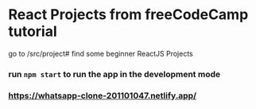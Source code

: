 # React Projects from freeCodeCamp tutorial
go to /src/project# find some beginner ReactJS Projects 

### run `npm start` to run the app in the development mode

### https://whatsapp-clone-201101047.netlify.app/
